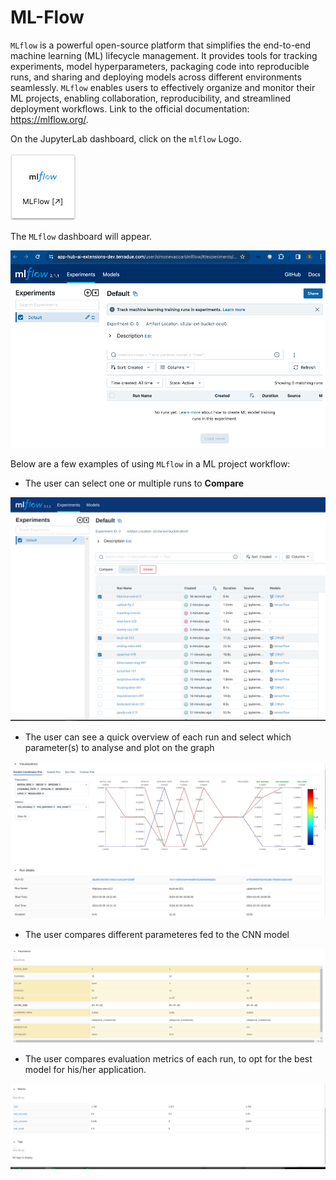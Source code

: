 # ML-Flow
`MLflow` is a powerful open-source platform that simplifies the end-to-end machine learning (ML) lifecycle management. It provides tools for tracking experiments, model hyperparameters, packaging code into reproducible runs, and sharing and deploying models across different environments seamlessly. `MLflow` enables users to effectively organize and monitor their ML projects, enabling collaboration, reproducibility, and streamlined deployment workflows. Link to the official documentation: https://mlflow.org/.

On the JupyterLab dashboard, click on the `mlflow` Logo.

![image](./imgs/mlflow_icon.png)

The `MLflow` dashboard will appear.

![image](./imgs/mlflow_dashboard.png)

Below are a few examples of using `MLflow` in a ML project workflow:
* The user can select one or multiple runs to **Compare**

![image](./imgs/selectrun.png)

* The user can see a quick overview of each run and select which parameter(s) to analyse and plot on the graph

![image](./imgs/rundetails.png)

* The user compares different parameteres fed to the CNN model

![image](./imgs/parameters.png)

* The user compares evaluation metrics of each run, to opt for the best model for his/her application. 

![image](./imgs/metrics.png)

